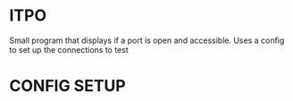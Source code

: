 # ITPO
Small program that displays if a port is open and accessible. Uses a config to set up the connections to test

# CONFIG SETUP

